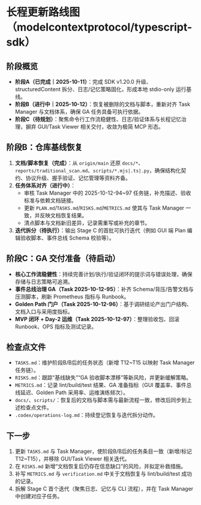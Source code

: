 # 长程更新路线图（modelcontextprotocol/typescript-sdk）

## 阶段概览
- **阶段A（已完成｜2025-10-11）**：完成 SDK v1.20.0 升级、structuredContent 拆分、日志/记忆策略固化，形成本地 stdio-only 运行基线。
- **阶段B（进行中｜2025-10-12）**：恢复被删除的文档与脚本，重新对齐 Task Manager 与文档体系，确保 GA 任务具备可执行依据。
- **阶段C（待规划）**：聚焦命令行工作流稳健性、日志/验证体系与长程记忆治理，摒弃 GUI/Task Viewer 相关交付，收敛为极简 MCP 形态。

## 阶段B：仓库基线恢复
1. **文档/脚本恢复（完成）**：从 `origin/main` 还原 `docs/*`、`reports/traditional_scan.md`、`scripts/*.mjs|.ts|.py`，确保结构化契约、协议升级、握手验证、记忆管理等资料齐备。
2. **任务体系对齐（进行中）**：
   - 审核 Task Manager 中的 2025-10-12-94~97 任务链，补充描述、验收标准与依赖文档链接。
   - 更新 `PLAN.md`/`TASKS.md`/`RISKS.md`/`METRICS.md` 使其与 Task Manager 一致，并反映文档恢复结果。
   - 清点脚本与文档新旧差异，记录需重写或补充的章节。
3. **迭代拆分（待执行）**：输出 Stage C 的首批可执行迭代（例如 GUI 端 Plan 编辑验收脚本、事件总线 Schema 校验等）。

## 阶段C：GA 交付准备（待启动）
- **核心工作流稳健性**：持续完善计划/执行/验证闭环的提示词与错误处理，确保存储与日志策略可追溯。
- **事件总线治理 GA（Task 2025-10-12-95）**：补齐 Schema/背压/告警文档与压测脚本，刷新 Prometheus 指标与 Runbook。
- **Golden Path 门户（Task 2025-10-12-96）**：基于调研结论产出门户结构、文档入口与采用度指标。
- **MVP 闭环 + Day-2 运维（Task 2025-10-12-97）**：整理验收包、回滚 Runbook、OPS 指标及测试记录。

## 检查点文件
- `TASKS.md`：维护阶段B/B后的任务状态（新增 T12~T15 以映射 Task Manager 任务链）。
- `RISKS.md`：跟踪“基线缺失”“GA 验收脚本漂移”等新风险，并更新缓解策略。
- `METRICS.md`：记录 lint/build/test 结果、GA 准备指标（GUI 覆盖率、事件总线延迟、Golden Path 采用率、运维演练频次）。
- `docs/`、`scripts/`：恢复后的文档与脚本需与最新流程一致，修改后同步到上述检查点文件。
- `.codex/operations-log.md`：持续登记恢复与迭代拆分动作。

## 下一步
1. 更新 `TASKS.md` 与 Task Manager，使阶段B/B后的任务条目一致（新增/标记 T12~T15），并移除 GUI/Task Viewer 相关迭代。
2. 在 `RISKS.md` 新增“文档恢复后仍存在信息缺口”的风险，并拟定补救措施。
3. 补写 `METRICS.md` 与 `verification.md` 中关于文档恢复与 lint/build/test 成功的记录。
4. 拆解 Stage C 首个迭代（聚焦日志、记忆与 CLI 流程），并在 Task Manager 中创建对应子任务。
